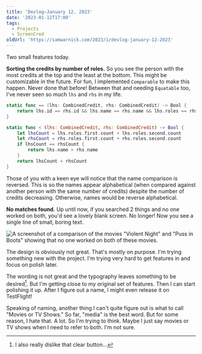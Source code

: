 ```yaml
---
title: 'Devlog—January 12, 2023'
date: '2023-01-12T17:00'
tags:
  - Projects
  - ScreenCred
oldUrl: 'https://samwarnick.com/2023/1/devlog-january-12-2023'
---
```


Two small features today.

**Sorting the credits by number of roles.** So you see the person with the most credits at the top and the least at the bottom. This might be customizable in the future. For fun, I implemented `Comparable` to make this happen. Never done that before! Between that and needing `Equatable` too, I've never seen so much `lhs` and `rhs` in my life.

```swift
static func == (lhs: CombinedCredit, rhs: CombinedCredit) -> Bool {
    return lhs.id == rhs.id && lhs.name == rhs.name && lhs.roles == rhs.roles
}

static func < (lhs: CombinedCredit, rhs: CombinedCredit) -> Bool {
    let lhsCount = lhs.roles.first.count + lhs.roles.second.count
    let rhsCount = rhs.roles.first.count + rhs.roles.second.count
    if lhsCount == rhsCount {
        return lhs.name > rhs.name
    }
    return lhsCount < rhsCount
}
```

Those of you with a keen eye will notice that the name comparison is reversed. This is so the names appear alphabetical (when compared against another person with the same number of credits) despite the number of credits decreasing. Otherwise, names would be reverse alphabetical.

**No matches found.** Up until now, if you searched 2 things and no one worked on both, you'd see a lovely blank screen. No longer! Now you see a single line of small, boring text.

![A screenshot of a comparison of the movies "Violent Night" and "Puss in Boots" showing that no one worked on both of these movies.](/media/2023-01-12-no-matches.png "Really? No one??")

The design is obviously not great. That's mostly on purpose. I'm trying something new with the project. I'm trying very hard to get features in and focus on polish later.

The wording is not great and the typography leaves something to be desired[^1]. But I'm getting close to my original set of features. Then I can start polishing it up. After I figure out a name, I might even release it on TestFlight!

Speaking of naming, another thing I can't quite figure out is what to call "Movies or TV Shows." So far, "media" is the best word. But for some reason, I hate that. A lot. So I'm trying to think. Maybe I just say movies or TV shows when I need to refer to both. I'm not sure.

[^1]: I also really dislike that clear button...

